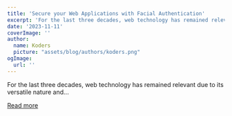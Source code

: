 ```yaml
---
title: 'Secure your Web Applications with Facial Authentication'
excerpt: 'For the last three decades, web technology has remained relevant due to its versatile nature and...'
date: '2023-11-11'
coverImage: ''
author:
  name: Koders
  picture: "assets/blog/authors/koders.png"
ogImage:
  url: ''
---
```


For the last three decades, web technology has remained relevant due to its versatile nature and...

[Read more](https://dev.to/0ruko002/secure-your-web-applications-with-facial-authentication-3gof)

